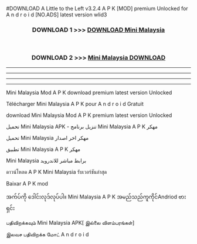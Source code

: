 #DOWNLOAD A Little to the Left v3.2.4 A P K [MOD] premium Unlocked for A n d r o i d [NO.ADS] latest version wlid3 



<div align="center">

<h3>DOWNLOAD 1 >>> <a href="https://downloadmod1.web.app/?judul=Mini Malaysia ">DOWNLOAD Mini Malaysia </a></h3><br>

<h3>DOWNLOAD 2 >>> <a href="https://downloadmod1.web.app/?judul=Mini Malaysia ">Mini Malaysia  DOWNLOAD </a></h3>

</div>


----------------------------------------------------------

----------------------------------------------------------

----------------------------------------------------------

----------------------------------------------------------


Mini Malaysia  Mod A P K download premium latest version Unlocked

Télécharger Mini Malaysia  A P K pour A n d r o i d Gratuit

download Mini Malaysia  Mod A P K premium latest version Unlocked

تحميل Mini Malaysia  APK - تنزيل برنامج Mini Malaysia  A P K مهكر

تحميل Mini Malaysia  مهكر اخر اصدار

تطبيق Mini Malaysia  A P K مهكر

Mini Malaysia  برابط مباشر للاندرويد

ดาวน์โหลด A P K Mini Malaysia  รับเวอร์ชันล่าสุด

Baixar A P K mod

အက်ပ်ကို ဒေါင်းလုဒ်လုပ်ပါ။ Mini Malaysia  A P K အမည်သည်ကူကိုင်Andriod ဗားရှင်း

பதிவிறக்கவும் Mini Malaysia  APK[ இல்லை விளம்பரங்கள்] 
 
இலவச பதிவிறக்க மோட் A n d r o i d



